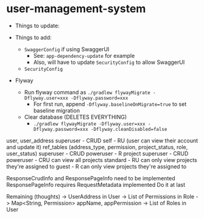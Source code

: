 # user-management-system

* Things to update:
 * Things to add:
     * `SwaggerConfig` if using SwaggerUI
         * See: `app-dependency-update` for example
         * Also, will have to update `SecurityConfig` to allow SwaggerUI
     * `SecurityConfig`

* Flyway
  * Run flyway command as `./gradlew flywayMigrate -Dflyway.user=xxx -Dflyway.password=xxx`
    * For first run, append `-Dflyway.baselineOnMigrate=true` to set baseline migration
  * Clear database (DELETES EVERYTHING)
    * `./gradlew flywayMigrate -Dflyway.user=xxx -Dflyway.password=xxx -Dflyway.cleanDisabled=false`


user, user_address
    superuser - CRUD
    self - RU (user can view their account and update it)
ref_tables (address_type, permission, project_status, role, user_status)
    superuser - CRUD
    poweruser - R
project
    superuser - CRUD
    poweruser - CRU
        can view all projects
    standard - RU
        can only view projects they're assigned to
    guest - R
        can only view projects they're assigned to

ResponseCrudInfo and ResponsePageInfo need to be implemented
    ResponsePageInfo requires RequestMetadata implemented
        Do it at last

Remaining (thoughts)
    -> UserAddress in User
    -> List of Permissions in Role
        -> Map<String, Permission> appName, appPermission
    -> List of Roles in User
